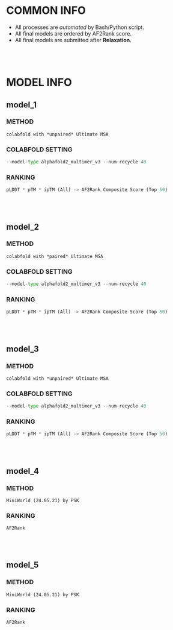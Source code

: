 # COMMON INFO
* All processes are *automated* by Bash/Python script.
* All final models are ordered by AF2Rank score.
* All final models are submitted after **Relaxation**.
<br/>
<br/>

# MODEL INFO
## model_1
### METHOD
    colabfold with *unpaired* Ultimate MSA
### COLABFOLD SETTING
```python
--model-type alphafold2_multimer_v3 --num-recycle 40
```
### RANKING
```python
pLDDT * pTM * ipTM (All) -> AF2Rank Composite Score (Top 50)
```
<br/>
<br/>

## model_2
### METHOD
    colabfold with *paired* Ultimate MSA
### COLABFOLD SETTING
```python
--model-type alphafold2_multimer_v3 --num-recycle 40
```
### RANKING
```python
pLDDT * pTM * ipTM (All) -> AF2Rank Composite Score (Top 50)
```
<br/>
<br/>

## model_3
### METHOD
    colabfold with *unpaired* Ultimate MSA
### COLABFOLD SETTING
```python
--model-type alphafold2_multimer_v3 --num-recycle 40
```
### RANKING
```python
pLDDT * pTM * ipTM (All) -> AF2Rank Composite Score (Top 50)
```
<br/>
<br/>

## model_4
### METHOD
    MiniWorld (24.05.21) by PSK
### RANKING
```python
AF2Rank
```
<br/>
<br/>

## model_5
### METHOD
    MiniWorld (24.05.21) by PSK
### RANKING
```python
AF2Rank
```
<br/>
<br/>
    